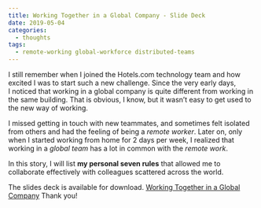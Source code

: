 ```yaml
---
title: Working Together in a Global Company - Slide Deck
date: 2019-05-04
categories:
  - thoughts
tags:
  - remote-working global-workforce distributed-teams
---
```

I still remember when I joined the Hotels.com technology team and how excited I was to start such a new challenge. Since the very early days, I noticed that working in a global company is quite different from working in the same building. That is obvious, I know, but it wasn’t easy to get used to the new way of working.

I missed getting in touch with new teammates, and sometimes felt isolated from others and had the feeling of being a *remote worker*. Later on, only when I started working from home for 2 days per week, I realized that working in a *global team* has a lot in common with the *remote work*.

<!--more-->

In this story, I will list __my personal seven rules__ that allowed me to collaborate effectively with colleagues scattered across the world.

The slides deck is available for download.
[<i class="fa fa-download" aria-hidden="true"></i> Working Together in a Global Company](/downloads/talks/working-together-in-a-global-company.pdf)
Thank you!
